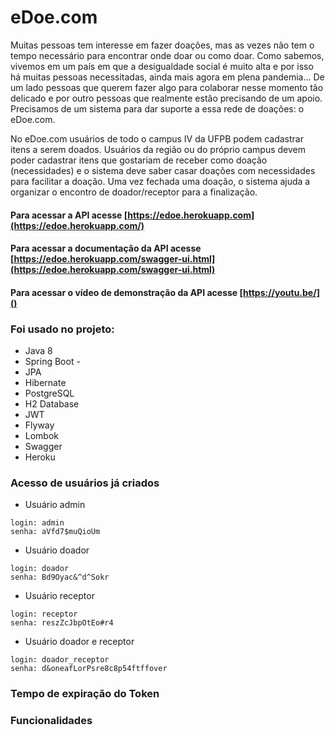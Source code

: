 # eDoe.com

Muitas pessoas tem interesse em fazer doações, mas as vezes não tem o tempo necessário para encontrar onde doar ou como doar. Como sabemos, vivemos em um país em que a desigualdade social é muito alta e por isso há muitas pessoas necessitadas, ainda mais agora em plena pandemia… De um lado pessoas que querem fazer algo para colaborar nesse momento tão delicado e por outro pessoas que realmente estão precisando de um apoio. Precisamos de um sistema para dar suporte a essa rede de doações: o eDoe.com.

No eDoe.com usuários de todo o campus IV da UFPB podem cadastrar itens a serem doados. Usuários da região ou do próprio campus devem poder cadastrar itens que gostariam de receber como doação (necessidades) e o sistema deve saber casar doações com necessidades para facilitar a doação. Uma vez fechada uma doação, o sistema ajuda a organizar o encontro de doador/receptor para a finalização.


#### Para acessar a API acesse  [https://edoe.herokuapp.com](https://edoe.herokuapp.com/)
#### Para acessar a documentação da API acesse [https://edoe.herokuapp.com/swagger-ui.html](https://edoe.herokuapp.com/swagger-ui.html)
#### Para acessar o vídeo de demonstração da API acesse [https://youtu.be/]()


### Foi usado no projeto:
* Java 8
* Spring Boot - 
* JPA
* Hibernate
* PostgreSQL
* H2 Database
* JWT
* Flyway
* Lombok
* Swagger
* Heroku

### Acesso de usuários já criados

* Usuário admin
```
login: admin 
senha: aVfd7$muQioUm
```

* Usuário doador
```
login: doador 
senha: Bd9Oyac&^d^Sokr
```

* Usuário receptor
```
login: receptor 
senha: reszZcJbpOtEo#r4
```

* Usuário doador e receptor
```
login: doador_receptor
senha: d&oneafLorPsre8c8p54ftffover
```

### Tempo de expiração do Token

### Funcionalidades